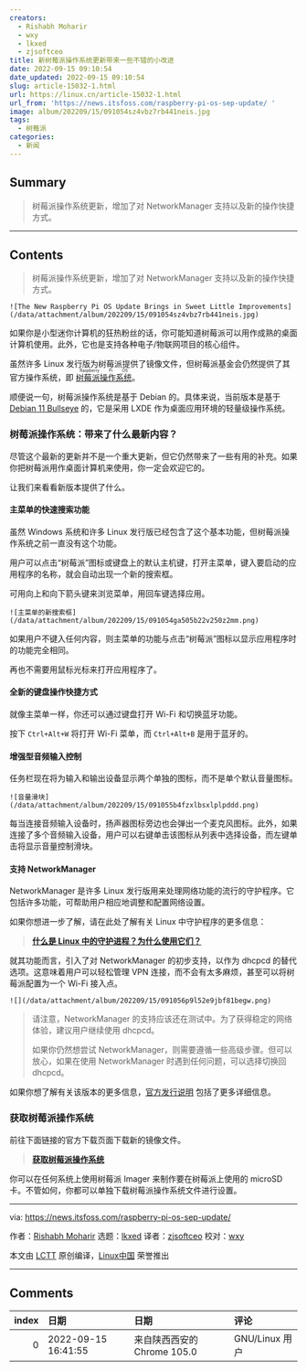```yaml
---
creators:
  - Rishabh Moharir
  - wxy
  - lkxed
  - zjsoftceo
title: 新树莓派操作系统更新带来一些不错的小改进
date: 2022-09-15 09:10:54
date_updated: 2022-09-15 09:10:54
slug: article-15032-1.html
url: https://linux.cn/article-15032-1.html
url_from: 'https://news.itsfoss.com/raspberry-pi-os-sep-update/ '
image: album/202209/15/091054sz4vbz7rb441neis.jpg
tags:
  - 树莓派
categories:
  - 新闻
---
```


## Summary

> 树莓派操作系统更新，增加了对 NetworkManager 支持以及新的操作快捷方式。

***

<!-- more -->

## Contents

> 
> 树莓派操作系统更新，增加了对 NetworkManager 支持以及新的操作快捷方式。
> 
> 
> 

`![The New Raspberry Pi OS Update Brings in Sweet Little Improvements](/data/attachment/album/202209/15/091054sz4vbz7rb441neis.jpg)`

如果你是小型迷你计算机的狂热粉丝的话，你可能知道树莓派可以用作成熟的桌面计算机使用。此外，它也是支持各种电子/物联网项目的核心组件。

虽然许多 Linux 发行版为树莓派提供了镜像文件，但树莓派基金会仍然提供了其官方操作系统，即 <ruby> <a href="https://www.raspberrypi.com/software/">  树莓派操作系统 </a> <rt>  Raspberry Pi OS </rt></ruby>。

顺便说一句，树莓派操作系统是基于 Debian 的。具体来说，当前版本是基于 [Debian 11 Bullseye](https://news.itsfoss.com/debian-11-feature/) 的，它是采用 LXDE 作为桌面应用环境的轻量级操作系统。

### 树莓派操作系统：带来了什么最新内容？

尽管这个最新的更新并不是一个重大更新，但它仍然带来了一些有用的补充。如果你把树莓派用作桌面计算机来使用，你一定会欢迎它的。

让我们来看看新版本提供了什么。

#### 主菜单的快速搜索功能

虽然 Windows 系统和许多 Linux 发行版已经包含了这个基本功能，但树莓派操作系统之前一直没有这个功能。

用户可以点击“树莓派”图标或键盘上的默认主机键，打开主菜单，键入要启动的应用程序的名称，就会自动出现一个新的搜索框。

可用向上和向下箭头键来浏览菜单，用回车键选择应用。

`![主菜单的新搜索框](/data/attachment/album/202209/15/091054ga505b22v250z2mm.png)`

如果用户不键入任何内容，则主菜单的功能与点击“树莓派”图标以显示应用程序时的功能完全相同。

再也不需要用鼠标光标来打开应用程序了。

#### 全新的键盘操作快捷方式

就像主菜单一样，你还可以通过键盘打开 Wi-Fi 和切换蓝牙功能。

按下 `Ctrl+Alt+W` 将打开 Wi-Fi 菜单，而 `Ctrl+Alt+B` 是用于蓝牙的。

#### 增强型音频输入控制

任务栏现在将为输入和输出设备显示两个单独的图标，而不是单个默认音量图标。

`![音量滑块](/data/attachment/album/202209/15/091055b4fzxlbsxlplpddd.png)`

每当连接音频输入设备时，扬声器图标旁边也会弹出一个麦克风图标。此外，如果连接了多个音频输入设备，用户可以右键单击该图标从列表中选择设备，而左键单击将显示音量控制滑块。

#### 支持 NetworkManager

NetworkManager 是许多 Linux 发行版用来处理网络功能的流行的守护程序。它包括许多功能，可帮助用户相应地调整和配置网络设置。

如果你想进一步了解，请在此处了解有关 Linux 中守护程序的更多信息：

> 
> **[什么是 Linux 中的守护进程？为什么使用它们？](https://itsfoss.com/linux-daemons/)**
> 
> 
> 

就其功能而言，引入了对 NetworkManager 的初步支持，以作为 dhcpcd 的替代选项。这意味着用户可以轻松管理 VPN 连接，而不会有太多麻烦，甚至可以将树莓派配置为一个 Wi-Fi 接入点。

`![](/data/attachment/album/202209/15/091056p9l52e9jbf81begw.png)`

> 
> 请注意，NetworkManager 的支持应该还在测试中。为了获得稳定的网络体验，建议用户继续使用 dhcpcd。
> 
> 
> 如果你仍然想尝试 NetworkManager，则需要遵循一些高级步骤。但可以放心，如果在使用 NetworkManager 时遇到任何问题，可以选择切换回 dhcpcd。
> 
> 
> 

如果你想了解有关该版本的更多信息，[官方发行说明](https://www.raspberrypi.com/news/the-latest-update-to-raspberry-pi-os/) 包括了更多详细信息。

### 获取树莓派操作系统

前往下面链接的官方下载页面下载新的镜像文件。

> 
> **[获取树莓派操作系统](https://www.raspberrypi.com/software/)**
> 
> 
> 

你可以在任何系统上使用树莓派 Imager 来制作要在树莓派上使用的 microSD 卡。不管如何，你都可以单独下载树莓派操作系统文件进行设置。

---

via: <https://news.itsfoss.com/raspberry-pi-os-sep-update/>

作者：[Rishabh Moharir](https://news.itsfoss.com/author/rishabh/) 选题：[lkxed](https://github.com/lkxed) 译者：[zjsoftceo](https://github.com/zjsoftceo) 校对：[wxy](https://github.com/wxy)

本文由 [LCTT](https://github.com/LCTT/TranslateProject) 原创编译，[Linux中国](https://linux.cn/) 荣誉推出

***

## Comments

|   index | 日期                | 日期                                       | 评论                                                                                                                                          |
|--------:|:--------------------|:-------------------------------------------|:----------------------------------------------------------------------------------------------------------------------------------------------|
|       0 | 2022-09-15 16:41:55 | 来自陕西西安的 Chrome 105.0|GNU/Linux 用户 | 个人还是觉得树梅派的官方Debian Gnu/Linux自由一点点，目前的问题是系统还不能支持巨帧格式。也没有支持mptcp特性。很期待这些特性出现在官方系统中。 |
